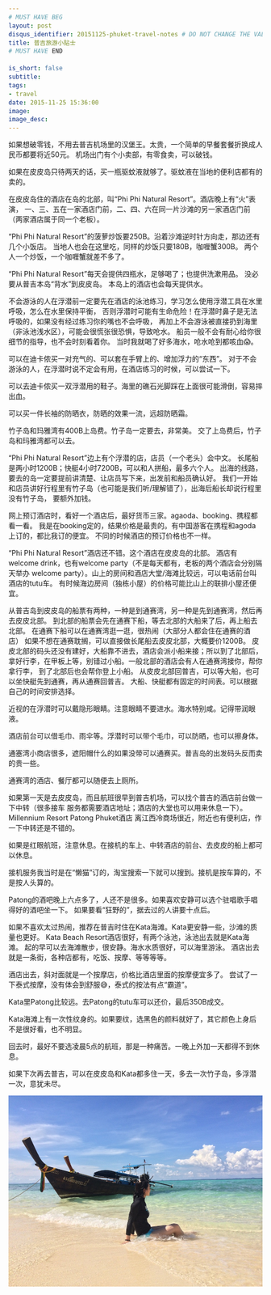 ```yaml
---
# MUST HAVE BEG
layout: post
disqus_identifier: 20151125-phuket-travel-notes # DO NOT CHANGE THE VALUE ONCE SET
title: 普吉旅游小贴士
# MUST HAVE END

is_short: false
subtitle: 
tags: 
- travel
date: 2015-11-25 15:36:00
image: 
image_desc: 
---
```


如果想破零钱，不用去普吉机场里的汉堡王。太贵，一个简单的早餐套餐折换成人民币都要将近50元。
机场出门有个小卖部，有零食卖，可以破钱。

如果在皮皮岛只待两天的话，买一瓶驱蚊液就够了。驱蚊液在当地的便利店都有的卖的。

在皮皮岛住的酒店在岛的北部，叫“Phi Phi Natural Resort”。酒店晚上有“火”表演，
一、三、五在一家酒店门前，二、四、六在同一片沙滩的另一家酒店门前（两家酒店属于同一个老板）。

“Phi Phi Natural Resort”的菠萝炒饭要250B。沿着沙滩逆时针方向走，那边还有几个小饭店。
当地人也会在这里吃，同样的炒饭只要180B，咖喱蟹300B。
两个人一个炒饭，一个咖喱蟹就差不多了。

“Phi Phi Natural Resort”每天会提供四瓶水，足够喝了；也提供洗漱用品。
没必要从普吉本岛“背水”到皮皮岛。
本岛上的酒店也会每天提供水。

不会游泳的人在浮潜前一定要先在酒店的泳池练习，学习怎么使用浮潜工具在水里呼吸，怎么在水里保持平衡，
否则浮潜时可能有生命危险！在浮潜时鼻子是无法呼吸的，如果没有经过练习你的嘴也不会呼吸，
再加上不会游泳被直接扔到海里（非泳池浅水区），可能会很慌张很恐惧，导致呛水。
船员一般不会有耐心给你很细节的指导，也不会时刻看着你。
当时我就喝了好多海水，呛水呛到都咳血😱。

可以在迪卡侬买一对充气的、可以套在手臂上的、增加浮力的“东西”。
对于不会游泳的人，在浮潜时说不定会有用，在酒店练习的时候，可以尝试一下。

可以去迪卡侬买一双浮潜用的鞋子。海里的礁石光脚踩在上面很可能滑倒，容易摔出血。

可以买一件长袖的防晒衣，防晒的效果一流，远超防晒霜。

竹子岛和玛雅湾有400B上岛费。竹子岛一定要去，非常美。
交了上岛费后，竹子岛和玛雅湾都可以去。

“Phi Phi Natural Resort”边上有个浮潜的店，店员（一个老头）会中文。
长尾船是两小时1200B；快艇4小时7200B，可以和人拼船，最多六个人。
出海的线路，要去的岛一定要提前讲清楚、让店员写下来，出发前和船员确认好。
我们一开始和店员讲好行程里有竹子岛（也可能是我们听/理解错了），出海后船长却说行程里没有竹子岛，
要额外加钱。
<!--more-->

网上预订酒店时，看好一个酒店后，最好货币三家。agaoda、booking、携程都看一看。
我是在booking定的，结果价格是最贵的。有中国游客在携程和agoda上订的，都比我订的便宜。
不同的时候酒店的预订价格也不一样。

“Phi Phi Natural Resort”酒店还不错。这个酒店在皮皮岛的北部。
酒店有welcome drink，也有welcome party（不是每天都有，老板的两个酒店会分别隔天举办
welcome party）。山上的房间和酒店大堂/海滩比较远，可以电话前台叫酒店的tutu车。
有时候海边房间（独栋小屋）的价格可能比山上的联排小屋还便宜。

从普吉岛到皮皮岛的船票有两种，一种是到通赛湾，另一种是先到通赛湾，然后再去皮皮北部。
到北部的船票会先在通赛下船，等去北部的大船来了后，再上船去北部。
在通赛下船可以在通赛湾逛一逛，很热闹（大部分人都会住在通赛的酒店）
如果不想在通赛耽搁，可以直接做长尾船去皮皮北部，大概要价1200B。
皮皮北部的码头还没有建好，大船靠不进去，酒店会派小船来接；所以到了北部后，
拿好行李，在甲板上等，别错过小船。一般北部的酒店会有人在通赛湾接你，帮你拿行李，
到了北部后也会帮你登上小船。
从皮皮北部回普吉，可以等大船，也可以坐快艇先到通赛，再从通赛回普吉。
大船、快艇都有固定的时间表。可以根据自己的时间安排选择。

近视的在浮潜时可以戴隐形眼睛。注意眼睛不要进水。海水特别咸。记得带润眼液。

酒店前台可以借毛巾、雨伞等。浮潜时可以带个毛巾，可以防晒，也可以擦身体。

通塞湾小商店很多，遮阳帽什么的如果没带可以通赛买。普吉岛的出发码头反而卖的贵一些。

通赛湾的酒店、餐厅都可以随便去上厕所。

如果第一天是去皮皮岛，而且航班很早到普吉机场，可以找个普吉的酒店前台做一下中转（很多接车
服务都需要酒店地址；酒店的大堂也可以用来休息一下）。Millennium Resort Patong Phuket酒店
离江西冷商场很近，附近也有便利店，作一下中转还是不错的。

如果是红眼航班，注意休息。在接机的车上、中转酒店的前台、去皮皮的船上都可以休息。

接机服务我当时是在“懒猫”订的，淘宝搜索一下就可以搜到。接机是按车算的，不是按人头算的。

Patong的酒吧晚上六点多了，人还不是很多。如果喜欢安静可以选个驻唱歌手唱得好的酒吧坐一下。
如果要看“狂野的”，据去过的人讲要十点后。

如果不喜欢太过热闹，推荐在普吉时住在Kata海滩。Kata更安静一些，沙滩的质量也更好。
Kata Beach Resort酒店很好，有两个泳池，泳池出去就是Kata海滩。
起的早可以去海滩散步，很安静。海水水质很好，可以海里游泳。
酒店出去就是一条街，各种店都有，吃饭、按摩、等等等等。

酒店出去，斜对面就是一个按摩店，价格比酒店里面的按摩便宜多了。
尝试了一下泰式按摩，没有体会到舒服😅，泰式的按法有点“霸道”。

Kata里Patong比较远。去Patong的tutu车可以还价，最后350B成交。

Kata海滩上有一次性纹身的。如果要纹，选黑色的颜料就好了，其它颜色上身后不是很好看，也不明显。

回去时，最好不要选凌晨5点的航班，那是一种痛苦。一晚上外加一天都得不到休息。

如果下次再去普吉，可以在皮皮岛和Kata都多住一天，多去一次竹子岛，多浮潜一次，意犹未尽。


<!-- at least one blank line before <div>, <p>, <pre> or <table>,
and one blank after </div>.
but you can use <span>, <cite>, <del> freely -->
<div style="text-align: center;">
  <img src="/images/blog/phuket.jpg" alt="竹子岛" >
</div>


